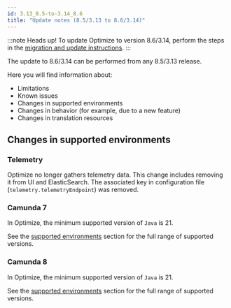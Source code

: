 ```yaml
---
id: 3.13_8.5-to-3.14_8.6
title: "Update notes (8.5/3.13 to 8.6/3.14)"
---
```


:::note Heads up!
To update Optimize to version 8.6/3.14, perform the steps in the [migration and update instructions](./instructions.md).
:::

The update to 8.6/3.14 can be performed from any 8.5/3.13 release.

Here you will find information about:

- Limitations
- Known issues
- Changes in supported environments
- Changes in behavior (for example, due to a new feature)
- Changes in translation resources

## Changes in supported environments

### Telemetry

Optimize no longer gathers telemetry data. This change includes removing it from UI and ElasticSearch. The associated key in configuration file (`telemetry.telemetryEndpoint`) was removed.

### Camunda 7

In Optimize, the minimum supported version of `Java` is 21.

See the [supported environments]($docs$/reference/supported-environments/#camunda-platform-7--optimize-version-matrix) section for the full range of supported versions.

### Camunda 8

In Optimize, the minimum supported version of `Java` is 21.

See the [supported environments]($docs$/reference/supported-environments/#component-requirements) section for the full range of supported versions.
